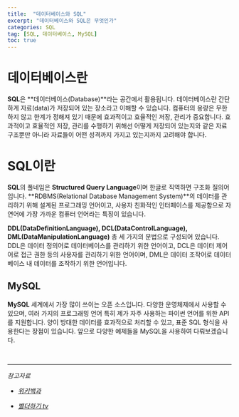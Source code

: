 ```yaml
---
title:  "데이터베이스와 SQL"
excerpt: "데이터베이스와 SQL은 무엇인가"
categories: SQL
tag: [SQL, 데이터베이스, MySQL]
toc: true
---
```


# 데이터베이스란

**SQL**은 **데이터베이스(Database)**라는 공간에서 활용됩니다. 데이터베이스란 간단하게 자료(data)가 저장되어 있는 장소라고 이해할 수 있습니다. 컴퓨터의 용량은 무한하지 않고 한계가 정해져 있기 때문에 효과적이고 효율적인 저장, 관리가 중요합니다. 효과적이고 효율적인 저장, 관리를 수행하기 위해선 어떻게 저장되어 있는지와 같은 자료구조뿐만 아니라 자료들이 어떤 성격까지 가지고 있는지까지 고려해야 합니다.



# SQL이란

**SQL**의 풀네임은 **Structured Query Language**이며 한글로 직역하면 구조화 질의어입니다. **RDBMS(Relational Database Management System)**의 데이터를 관리하기 위해 설계된 프로그래밍 언어이고, 사용자 친화적인 인터페이스를 제공함으로 자연어에 가장 가까운 컴퓨터 언어라는 특징이 있습니다. 



**DDL(DataDefinitionLanguage), DCL(DataControlLanguage), DML(DataManipulationLanguage)** 총 세 가지의 문법으로 구성되어 있습니다. DDL은 데이터 정의어로 데이터베이스를 관리하기 위한 언어이고, DCL은 데이터 제어어로 접근 권한 등의 사용자를 관리하기 위한 언어이며, DML은 데이터 조작어로 데이터베이스 내 데이터를 조작하기 위한 언어입니다.



## MySQL

**MySQL** 세계에서 가장 많이 쓰이는 오픈 소스입니다. 다양한 운영체제에서 사용할 수 있으며, 여러 가지의 프로그래밍 언어 특히 제가 자주 사용하는 파이썬 언어를 위한 API를 지원합니다. 양이 방대한 데이터를 효과적으로 처리할 수 있고, 표준 SQL 형식을 사용한다는 장점이 있습니다. 앞으로 다양한 예제들을 MySQL을 사용하여 다뤄보겠습니다.



<br/>

---------------------------------------------

*참고자료*

* *[위키백과](https://ko.wikipedia.org/wiki/SQL)*

* *[별더하기 tv](https://www.youtube.com/channel/UCnKJ5kYtcfp9w-rs19IkhsA)*
